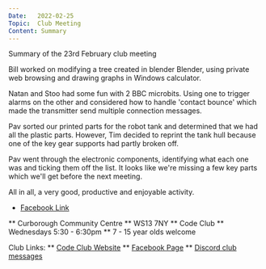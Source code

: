 ```yaml
---
Date:   2022-02-25
Topic:  Club Meeting
Content: Summary
---
```

Summary of the 23rd February club meeting

Bill worked on modifying a tree created in blender Blender, using private web browsing and drawing graphs in Windows calculator.

Natan and Stoo had some fun with 2 BBC microbits. 
Using one to trigger alarms on the other and considered how to handle 'contact bounce' which made the transmitter send multiple connection messages.

Pav sorted our printed parts for the robot tank and determined that we had all the plastic parts.
However, Tim decided to reprint the tank hull because one of the key gear supports had partly broken off.

Pav went through the electronic components, identifying what each one was and ticking them off the list. 
It looks like we're missing a few key parts which we'll get before the next meeting.

All in all, a very good, productive and enjoyable activity.

* [Facebook Link](https://www.facebook.com/1481985248595237/posts/4645243245602739/)


** Curborough Community Centre
** WS13 7NY
** Code Club
** Wednesdays 5:30 - 6:30pm
** 7 - 15 year olds welcome

Club Links:
** [Code Club Website](https://lichfield-code-club.github.io/)
** [Facebook Page](https://www.facebook.com/LichfieldCoders)
** [Discord club messages](https://discord.gg/szz6xGK)

